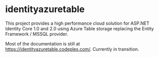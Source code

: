 identityazuretable
==================

This project provides a high performance cloud solution for ASP.NET Identity Core 1.0 and 2.0 using Azure Table storage replacing the Entity Framework / MSSQL provider.

Most of the documentation is still at https://identityazuretable.codeplex.com/. Currently in transition.
